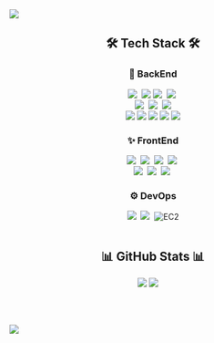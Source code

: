 <img src="https://capsule-render.vercel.app/api?type=waving&color=6A5ACD&height=200&section=header&text=BackEnd-Developer%20박형근&fontSize=50&fontColor=ffffff&animation=fadeIn" />
<div align=center>
  <h2>🛠️ Tech Stack 🛠️</h2>
  <h3>🔧 BackEnd</h3>
  <img src="https://img.shields.io/badge/Java-CD5050?style=flat-square&logo=Java&logoColor=white"/>&nbsp
  <img src="https://img.shields.io/badge/Kotlin-7F52FF?style=flat-square&logo=kotlin&logoColor=white"/>
  <img src="https://img.shields.io/badge/Spring-369F36?style=flat-square&logo=Spring&logoColor=white"/></a>&nbsp 
  <img src="https://img.shields.io/badge/SpringBoot-369F36?style=flat-square&logo=SpringBoot&logoColor=white"/></a>&nbsp 
  <br/>
  <img src="https://img.shields.io/badge/Spring%20Security-6DB33F?style=flat-square&logo=springsecurity&logoColor=white"></a>&nbsp
  <img src="https://img.shields.io/badge/JWT-black?style=flat-square&logo=JSON%20web%20tokens"></a>&nbsp
  <img src="https://img.shields.io/badge/Apache Tomcat-F8DC75?style=flat-square&logo=Apache Tomcat&logoColor=black">
  <br/>
  <img src="https://img.shields.io/badge/Oracle-F80000?style=flat-square&logo=Oracle&logoColor=white">
  <img src="https://img.shields.io/badge/MySQL-4479A1?style=flat-square&logo=MySQL&logoColor=white">
  <img src="https://img.shields.io/badge/PostgreSQL-4169E1?style=flat-square&logo=PostgreSQL&logoColor=white">
  <img src="https://img.shields.io/badge/Microsoft%20SQL%20Server-CC2927?style=flat-square&logo=microsoft-sql-server&logoColor=white" />
  <img src="https://img.shields.io/badge/Redis-DC382D?style=flat-square&logo=Redis&logoColor=white">
  <h3>✨ FrontEnd</h3>
  <img src="https://img.shields.io/badge/HTML-EA9A56?style=flat-square&logo=HTML5&logoColor=white"/>&nbsp
  <img src="https://img.shields.io/badge/css-288CD2?style=flat-square&logo=css3&logoColor=white"/>&nbsp
  <img src="https://img.shields.io/badge/jQuery-0769AD?style=flat-square&logo=jquery&logoColor=white" />&nbsp
  <img src="https://img.shields.io/badge/Bootstrap-B750EA?style=flat-square&logo=Bootstrap&logoColor=white"/></a>&nbsp
  <br />
  <img src="https://img.shields.io/badge/JavaScript-FFA500?style=flat-square&logo=JavaScript&logoColor=white"/></a>&nbsp
  <img src="https://img.shields.io/badge/TypeScript-3178C6?style=flat-square&logo=TypeScript&logoColor=white"/></a>&nbsp
  <img src="https://img.shields.io/badge/React-61DAFB?style=flat-square&logo=react&logoColor=white"/></a>&nbsp
  <h3>⚙️ DevOps</h3>
  <img src="https://img.shields.io/badge/docker-2496ED?style=flat-square&logo=docker&logoColor=white"/>&nbsp
  <img src="https://img.shields.io/badge/jenkins-D24939?style=flat-square&logo=jenkins&logoColor=white"/>&nbsp
  <img src="https://img.shields.io/badge/EC2-FF9900?logo=amazon-aws&logoColor=white" alt="EC2"/>
  <br/><br/>
  <h2>📊 GitHub Stats 📊</h2>
  <img src="https://github-readme-stats.vercel.app/api?username=rectangle714&show_icons=true&theme=gruvbox&hide_title=true" />
  <img src="https://github-readme-stats.vercel.app/api/top-langs/?username=rectangle714&layout=compact&theme=gruvbox" />
 <br/><br/><br/>
</div>
<h2></h2>
<img src="https://capsule-render.vercel.app/api?type=waving&color=6A5ACD&height=150&section=footer" />
